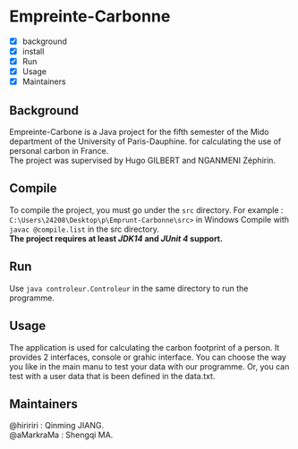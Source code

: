 # Empreinte-Carbonne

* [x] background
* [x] install
* [x] Run
* [x] Usage
* [X] Maintainers

## Background
Empreinte-Carbone is a Java project for the fifth semester of the Mido department of the University of Paris-Dauphine.
for calculating the use of personal carbon in France.  
The project was supervised by Hugo GILBERT and NGANMENI Zéphirin.
## Compile
To compile the project, you must go under the ```src``` directory.
For example : ```C:\Users\24208\Desktop\p\Emprunt-Carbonne\src>``` in Windows
Compile with ```javac @compile.list``` in the src directory.  
**The project requires at least _JDK14_ and _JUnit 4_ support.**
## Run
Use ```java controleur.Controleur``` in the same directory to run the programme.
## Usage
The application is used for calculating the carbon footprint of a person.
It provides 2 interfaces, console or grahic interface.
You can choose the way you like in the main manu to test your data with our programme.
Or, you can test with a user data that is been defined in the data.txt.
## Maintainers
@hiririri : Qinming JIANG.  
@aMarkraMa : Shengqi MA.
